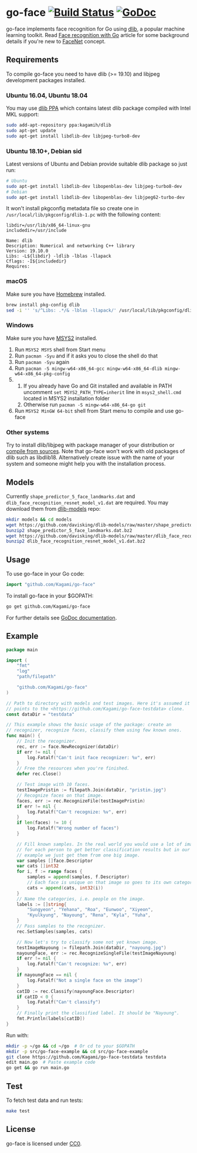 # go-face [![Build Status](https://travis-ci.org/Kagami/go-face.svg?branch=master)](https://travis-ci.org/Kagami/go-face) [![GoDoc](https://godoc.org/github.com/Kagami/go-face?status.svg)](https://godoc.org/github.com/Kagami/go-face)

go-face implements face recognition for Go using [dlib](http://dlib.net), a
popular machine learning toolkit. Read
[Face recognition with Go](https://hackernoon.com/face-recognition-with-go-676a555b8a7e)
article for some background details if you're new to
[FaceNet](https://arxiv.org/abs/1503.03832) concept.

## Requirements

To compile go-face you need to have dlib (>= 19.10) and libjpeg development
packages installed.

### Ubuntu 16.04, Ubuntu 18.04

You may use [dlib PPA](https://launchpad.net/~kagamih/+archive/ubuntu/dlib)
which contains latest dlib package compiled with Intel MKL support:

```bash
sudo add-apt-repository ppa:kagamih/dlib
sudo apt-get update
sudo apt-get install libdlib-dev libjpeg-turbo8-dev
```

### Ubuntu 18.10+, Debian sid

Latest versions of Ubuntu and Debian provide suitable dlib package so just run:

```bash
# Ubuntu
sudo apt-get install libdlib-dev libopenblas-dev libjpeg-turbo8-dev
# Debian
sudo apt-get install libdlib-dev libopenblas-dev libjpeg62-turbo-dev
```

It won't install pkgconfig metadata file so create one in
`/usr/local/lib/pkgconfig/dlib-1.pc` with the following content:

```
libdir=/usr/lib/x86_64-linux-gnu
includedir=/usr/include

Name: dlib
Description: Numerical and networking C++ library
Version: 19.10.0
Libs: -L${libdir} -ldlib -lblas -llapack
Cflags: -I${includedir}
Requires:
```

### macOS

Make sure you have [Homebrew](https://brew.sh) installed.

```bash
brew install pkg-config dlib
sed -i '' 's/^Libs: .*/& -lblas -llapack/' /usr/local/lib/pkgconfig/dlib-1.pc
```

### Windows

Make sure you have [MSYS2](https://www.msys2.org) installed.

1. Run `MSYS2 MSYS` shell from Start menu
2. Run `pacman -Syu` and if it asks you to close the shell do that
3. Run `pacman -Syu` again
4. Run `pacman -S mingw-w64-x86_64-gcc mingw-w64-x86_64-dlib mingw-w64-x86_64-pkg-config`
5.
   1. If you already have Go and Git installed and available in PATH uncomment
      `set MSYS2_PATH_TYPE=inherit` line in `msys2_shell.cmd` located in MSYS2
      installation folder
   2. Otherwise run `pacman -S mingw-w64-x86_64-go git`
6. Run `MSYS2 MinGW 64-bit` shell from Start menu to compile and use go-face

### Other systems

Try to install dlib/libjpeg with package manager of your distribution or
[compile from sources](http://dlib.net/compile.html). Note that go-face won't
work with old packages of dlib such as libdlib18. Alternatively create issue
with the name of your system and someone might help you with the installation
process.

## Models

Currently `shape_predictor_5_face_landmarks.dat` and
`dlib_face_recognition_resnet_model_v1.dat` are required. You may download them
from [dlib-models](https://github.com/davisking/dlib-models) repo:

```bash
mkdir models && cd models
wget https://github.com/davisking/dlib-models/raw/master/shape_predictor_5_face_landmarks.dat.bz2
bunzip2 shape_predictor_5_face_landmarks.dat.bz2
wget https://github.com/davisking/dlib-models/raw/master/dlib_face_recognition_resnet_model_v1.dat.bz2
bunzip2 dlib_face_recognition_resnet_model_v1.dat.bz2
```

## Usage

To use go-face in your Go code:

```go
import "github.com/Kagami/go-face"
```

To install go-face in your $GOPATH:

```bash
go get github.com/Kagami/go-face
```

For further details see [GoDoc documentation](https://godoc.org/github.com/Kagami/go-face).

## Example

```go
package main

import (
	"fmt"
	"log"
	"path/filepath"

	"github.com/Kagami/go-face"
)

// Path to directory with models and test images. Here it's assumed it
// points to the <https://github.com/Kagami/go-face-testdata> clone.
const dataDir = "testdata"

// This example shows the basic usage of the package: create an
// recognizer, recognize faces, classify them using few known ones.
func main() {
	// Init the recognizer.
	rec, err := face.NewRecognizer(dataDir)
	if err != nil {
		log.Fatalf("Can't init face recognizer: %v", err)
	}
	// Free the resources when you're finished.
	defer rec.Close()

	// Test image with 10 faces.
	testImagePristin := filepath.Join(dataDir, "pristin.jpg")
	// Recognize faces on that image.
	faces, err := rec.RecognizeFile(testImagePristin)
	if err != nil {
		log.Fatalf("Can't recognize: %v", err)
	}
	if len(faces) != 10 {
		log.Fatalf("Wrong number of faces")
	}

	// Fill known samples. In the real world you would use a lot of images
	// for each person to get better classification results but in our
	// example we just get them from one big image.
	var samples []face.Descriptor
	var cats []int32
	for i, f := range faces {
		samples = append(samples, f.Descriptor)
		// Each face is unique on that image so goes to its own category.
		cats = append(cats, int32(i))
	}
	// Name the categories, i.e. people on the image.
	labels := []string{
		"Sungyeon", "Yehana", "Roa", "Eunwoo", "Xiyeon",
		"Kyulkyung", "Nayoung", "Rena", "Kyla", "Yuha",
	}
	// Pass samples to the recognizer.
	rec.SetSamples(samples, cats)

	// Now let's try to classify some not yet known image.
	testImageNayoung := filepath.Join(dataDir, "nayoung.jpg")
	nayoungFace, err := rec.RecognizeSingleFile(testImageNayoung)
	if err != nil {
		log.Fatalf("Can't recognize: %v", err)
	}
	if nayoungFace == nil {
		log.Fatalf("Not a single face on the image")
	}
	catID := rec.Classify(nayoungFace.Descriptor)
	if catID < 0 {
		log.Fatalf("Can't classify")
	}
	// Finally print the classified label. It should be "Nayoung".
	fmt.Println(labels[catID])
}
```

Run with:

```bash
mkdir -p ~/go && cd ~/go  # Or cd to your $GOPATH
mkdir -p src/go-face-example && cd src/go-face-example
git clone https://github.com/Kagami/go-face-testdata testdata
edit main.go  # Paste example code
go get && go run main.go
```

## Test

To fetch test data and run tests:

```bash
make test
```

## License

go-face is licensed under [CC0](COPYING).
